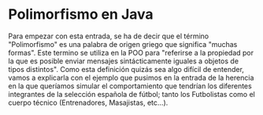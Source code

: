 # Polimorfismo en Java

Para empezar con esta entrada, se ha de decir que el término "Polimorfismo" es una palabra de origen griego que significa "muchas formas". Este termino se utiliza en la POO para "referirse a la propiedad por la que es posible enviar mensajes sintácticamente iguales a objetos de tipos distintos". Como esta definición quizás sea algo difícil de entender, vamos a explicarla con el ejemplo que pusimos en la entrada de la herencia en la que queríamos simular el comportamiento que tendrían los diferentes integrantes de la selección española de fútbol; tanto los Futbolistas como el cuerpo técnico (Entrenadores, Masajistas, etc…).
